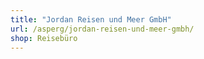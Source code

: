 ```yaml
---
title: "Jordan Reisen und Meer GmbH"
url: /asperg/jordan-reisen-und-meer-gmbh/
shop: Reisebüro
---
```


